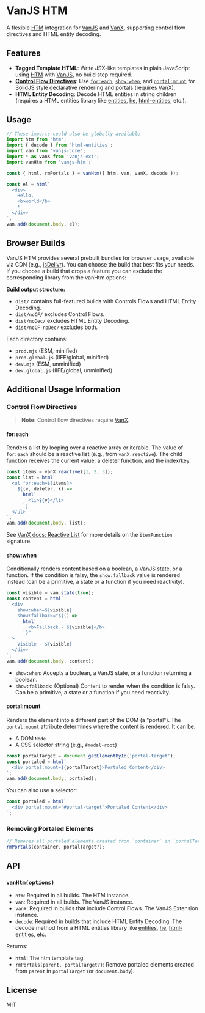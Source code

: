 # VanJS HTM

A flexible [HTM](https://github.com/developit/htm) integration for [VanJS](https://vanjs.org) and [VanX](https://vanjs.org/x), supporting control flow directives and HTML entity decoding.

## Features

- **Tagged Template HTML**: Write JSX-like templates in plain JavaScript using [HTM](https://github.com/developit/htm) with [VanJS](https://vanjs.org), no build step required.
- **[Control Flow Directives](#control-flow-directives)**: Use [`for:each`](#foreach), [`show:when`](#showwhen), and [`portal:mount`](#portalmount) for [SolidJS](https://www.solidjs.com) style declarative rendering and portals (requires [VanX](https://vanjs.org/x)).
- **HTML Entity Decoding**: Decode HTML entities in string children (requires a HTML entities library like [entities](https://github.com/fb55/entities), [he](https://github.com/mathiasbynens/he), [html-entities](https://github.com/mdevils/html-entities), etc.).

## Usage

```js
// These imports could also be globally available
import htm from 'htm';
import { decode } from 'html-entities';
import van from 'vanjs-core';
import * as vanX from 'vanjs-ext';
import vanHtm from 'vanjs-htm';

const { html, rmPortals } = vanHtm({ htm, van, vanX, decode });

const el = html`
  <div>
    Hello,
    <b>world</b>
    !
  </div>
`;
van.add(document.body, el);
```

## Browser Builds

VanJS HTM provides several prebuilt bundles for browser usage, available via CDN (e.g., [jsDelivr](https://cdn.jsdelivr.net/npm/vanjs-htm/dist/)). You can choose the build that best fits your needs. If you choose a build that drops a feature you can exclude the corresponding library from the vanHtm options:

**Build output structure:**

- `dist/` contains full-featured builds with Controls Flows and HTML Entity Decoding.
- `dist/noCF/` excludes Control Flows.
- `dist/noDec/` excludes HTML Entity Decoding.
- `dist/noCF-noDec/` excludes both.

Each directory contains:

- `prod.mjs` (ESM, minified)
- `prod.global.js` (IIFE/global, minified)
- `dev.mjs` (ESM, unminified)
- `dev.global.js` (IIFE/global, unminified)

## Additional Usage Information

### Control Flow Directives

> **Note:** Control flow directives require [VanX](https://vanjs.org/x).

#### for:each

Renders a list by looping over a reactive array or iterable. The value of `for:each` should be a reactive list (e.g., from `vanX.reactive`). The child function receives the current value, a deleter function, and the index/key.

```js
const items = vanX.reactive([1, 2, 3]);
const list = html`
  <ul for:each=${items}>
    ${(v, deleter, k) =>
      html`
        <li>${v}</li>
      `}
  </ul>
`;
van.add(document.body, list);
```

See [VanX docs: Reactive List](https://vanjs.org/x#reactive-list) for more details on the `itemFunction` signature.

#### show:when

Conditionally renders content based on a boolean, a VanJS state, or a function. If the condition is falsy, the `show:fallback` value is rendered instead (can be a primitive, a state or a function if you need reactivity).

```js
const visible = van.state(true);
const content = html`
  <div
    show:when=${visible}
    show:fallback="${() =>
      html`
        <b>Fallback - ${visible}</b>
      `}"
  >
    Visible - ${visible}
  </div>
`;
van.add(document.body, content);
```

- `show:when`: Accepts a boolean, a VanJS state, or a function returning a boolean.
- `show:fallback`: (Optional) Content to render when the condition is falsy. Can be a primitive, a state or a function if you need reactivity.

#### portal:mount

Renders the element into a different part of the DOM (a "portal"). The `portal:mount` attribute determines where the content is rendered. It can be:

- A DOM `Node`
- A CSS selector string (e.g., `#modal-root`)

```js
const portalTarget = document.getElementById('portal-target');
const portaled = html`
  <div portal:mount=${portalTarget}>Portaled Content</div>
`;
van.add(document.body, portaled);
```

You can also use a selector:

```js
const portaled = html`
  <div portal:mount="#portal-target">Portaled Content</div>
`;
```

### Removing Portaled Elements

```js
// Removes all portaled elements created from `container` in `portalTarget` (or `document.body`).
rmPortals(container, portalTarget?);
```

## API

### `vanHtm(options)`

- `htm`: Required in all builds. The HTM instance.
- `van`: Required in all builds. The VanJS instance.
- `vanX`: Required in builds that include Control Flows. The VanJS Extension instance.
- `decode`: Required in builds that include HTML Entity Decoding. The decode method from a HTML entities library like [entities](https://github.com/fb55/entities), [he](https://github.com/mathiasbynens/he), [html-entities](https://github.com/mdevils/html-entities), etc.

Returns:

- `html`: The htm template tag.
- `rmPortals(parent, portalTarget?)`: Remove portaled elements created from `parent` in `portalTarget` (or `document.body`).

## License

MIT
